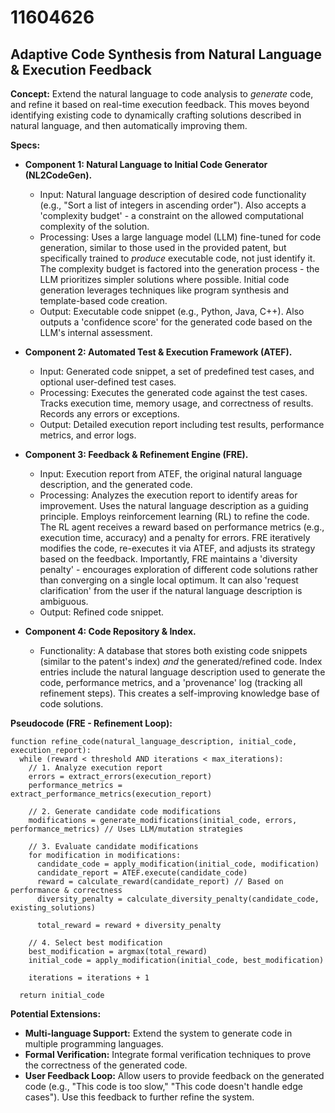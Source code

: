 # 11604626

## Adaptive Code Synthesis from Natural Language & Execution Feedback

**Concept:** Extend the natural language to code analysis to *generate* code, and refine it based on real-time execution feedback. This moves beyond identifying existing code to dynamically crafting solutions described in natural language, and then automatically improving them.

**Specs:**

*   **Component 1: Natural Language to Initial Code Generator (NL2CodeGen).**
    *   Input: Natural language description of desired code functionality (e.g., "Sort a list of integers in ascending order").  Also accepts a 'complexity budget' - a constraint on the allowed computational complexity of the solution.
    *   Processing: Uses a large language model (LLM) fine-tuned for code generation, similar to those used in the provided patent, but specifically trained to *produce* executable code, not just identify it. The complexity budget is factored into the generation process - the LLM prioritizes simpler solutions where possible.  Initial code generation leverages techniques like program synthesis and template-based code creation.
    *   Output: Executable code snippet (e.g., Python, Java, C++).  Also outputs a 'confidence score' for the generated code based on the LLM's internal assessment.

*   **Component 2: Automated Test & Execution Framework (ATEF).**
    *   Input: Generated code snippet, a set of predefined test cases, and optional user-defined test cases.
    *   Processing: Executes the generated code against the test cases. Tracks execution time, memory usage, and correctness of results.  Records any errors or exceptions.
    *   Output: Detailed execution report including test results, performance metrics, and error logs.

*   **Component 3: Feedback & Refinement Engine (FRE).**
    *   Input: Execution report from ATEF, the original natural language description, and the generated code.
    *   Processing:  Analyzes the execution report to identify areas for improvement.  Uses the natural language description as a guiding principle.  Employs reinforcement learning (RL) to refine the code. The RL agent receives a reward based on performance metrics (e.g., execution time, accuracy) and a penalty for errors.  FRE iteratively modifies the code, re-executes it via ATEF, and adjusts its strategy based on the feedback. Importantly, FRE maintains a 'diversity penalty' - encourages exploration of different code solutions rather than converging on a single local optimum.  It can also 'request clarification' from the user if the natural language description is ambiguous.
    *   Output: Refined code snippet.

*   **Component 4: Code Repository & Index.**
    *   Functionality:  A database that stores both existing code snippets (similar to the patent's index) *and* the generated/refined code.  Index entries include the natural language description used to generate the code, performance metrics, and a 'provenance' log (tracking all refinement steps).  This creates a self-improving knowledge base of code solutions.

**Pseudocode (FRE - Refinement Loop):**

```
function refine_code(natural_language_description, initial_code, execution_report):
  while (reward < threshold AND iterations < max_iterations):
    // 1. Analyze execution report
    errors = extract_errors(execution_report)
    performance_metrics = extract_performance_metrics(execution_report)

    // 2. Generate candidate code modifications
    modifications = generate_modifications(initial_code, errors, performance_metrics) // Uses LLM/mutation strategies

    // 3. Evaluate candidate modifications
    for modification in modifications:
      candidate_code = apply_modification(initial_code, modification)
      candidate_report = ATEF.execute(candidate_code)
      reward = calculate_reward(candidate_report) // Based on performance & correctness
      diversity_penalty = calculate_diversity_penalty(candidate_code, existing_solutions)

      total_reward = reward + diversity_penalty

    // 4. Select best modification
    best_modification = argmax(total_reward)
    initial_code = apply_modification(initial_code, best_modification)

    iterations = iterations + 1

  return initial_code
```

**Potential Extensions:**

*   **Multi-language Support:** Extend the system to generate code in multiple programming languages.
*   **Formal Verification:** Integrate formal verification techniques to prove the correctness of the generated code.
*   **User Feedback Loop:**  Allow users to provide feedback on the generated code (e.g., "This code is too slow," "This code doesn't handle edge cases"). Use this feedback to further refine the system.